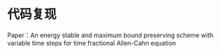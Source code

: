 # 代码复现

Paper：An energy stable and maximum bound preserving scheme with variable time steps for time fractional Allen-Cahn equation
